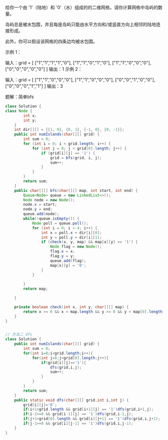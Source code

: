 给你一个由 '1'（陆地）和 '0'（水）组成的的二维网格，请你计算网格中岛屿的数量。

岛屿总是被水包围，并且每座岛屿只能由水平方向和/或竖直方向上相邻的陆地连接形成。

此外，你可以假设该网格的四条边均被水包围。

 

示例 1：

输入：grid = [
  ["1","1","1","1","0"],
  ["1","1","0","1","0"],
  ["1","1","0","0","0"],
  ["0","0","0","0","0"]
]
输出：1
示例 2：

输入：grid = [
  ["1","1","0","0","0"],
  ["1","1","0","0","0"],
  ["0","0","1","0","0"],
  ["0","0","0","1","1"]
]
输出：3

题解：简单bfs



```java
class Solution {
class Node {
        int x;
        int y;
    }
    int dir[][] = {{1, 0}, {0, 1}, {-1, 0}, {0, -1}};
    public int numIslands(char[][] grid) {
        int sum = 0;
        for (int i = 0; i < grid.length; i++) {
            for (int j = 0; j < grid[0].length; j++) {
                if (grid[i][j] == '1') {
                    grid = bfs(grid, i, j);
                    sum++;
                }
            }
        }
        return sum;
    }
    public char[][] bfs(char[][] map, int start, int end) {
        Queue<Node> queue = new LinkedList<>();
        Node node = new Node();
        node.x = start;
        node.y = end;
        queue.add(node);
        while(!queue.isEmpty()) {
            Node poll = queue.poll();
            for (int i = 0; i < 4; i++) {
                int x = poll.x + dir[i][0];
                int y = poll.y + dir[i][1];
                if (check(x, y, map) && map[x][y] == '1') {
                    Node flag = new Node();
                    flag.x = x;
                    flag.y = y;
                    queue.add(flag);
                    map[x][y] = '0';
                }
            }
            
        }
        return map;

    }

    private boolean check(int x, int y, char[][] map) {
        return x >= 0 && x < map.length && y >= 0 && y < map[0].length;
    }
}


// 方法二 dfs
class Solution {
    public int numIslands(char[][] grid) {
        int sum = 0;
        for(int i=0;i<grid.length;i++){
            for(int j=0;j<grid[0].length;j++){
                if(grid[i][j]=='1'){
                    dfs(grid,i,j);
                    sum++;
                }
            }
        }
        return sum;
    }
    public static void dfs(char[][] grid,int i,int j) {
        grid[i][j]='0';
        if(i+1<grid.length && grid[i+1][j] == '1')dfs(grid,i+1,j);
        if(i-1>=0 && grid[i-1][j] == '1')dfs(grid,i-1,j);
        if(j+1<grid[0].length && grid[i][j+1] == '1')dfs(grid,i,j+1);
        if(j-1>=0 && grid[i][j-1] == '1')dfs(grid,i,j-1);
    }
}
```

